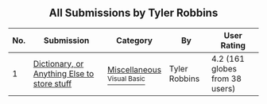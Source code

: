 ﻿<div align="center">

## All Submissions by Tyler Robbins

</div>

No.  | Submission | Category | By   | User Rating
---- | ---------- | -------- | ---- | -----------
1 | [Dictionary, or Anything Else to store stuff<br />](https://github.com/Planet-Source-Code/tyler-robbins-dictionary-or-anything-else-to-store-stuff__1-1921) | [Miscellaneous<br /><sup>Visual Basic</sup>](../ByCategory/miscellaneous__1-1.md) | Tyler Robbins | 4.2 (161 globes from 38 users)
